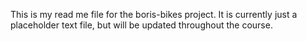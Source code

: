 This is my read me file for the boris-bikes project. It is currently just a placeholder text file, but will be updated throughout the course.